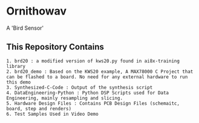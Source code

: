 # Ornithowav
 A 'Bird Sensor'


## This Repository Contains
	1. brd20 : a modified version of kws20.py found in ai8x-training library
	2. brd20_demo : Based on the KWS20 example, A MAX78000 C Project that can be flashed to a board. No need for any external hardware to run this demo
	3. Synthesized-C-Code : Output of the synthesis script
	4. DataEngineering-Python : Python DSP Scripts used for Data Engineering, mainly resampling and slicing.
	5. Hardware Design Files : Contains PCB Design Files (schemaitc, board, step and renders) 
	6. Test Samples Used in Video Demo